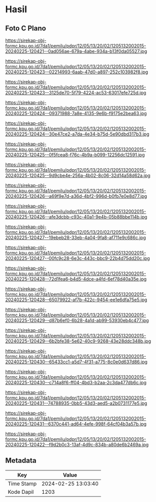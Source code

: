 # Hasil

## Foto C Plano

https://sirekap-obj-formc.kpu.go.id/7da1/pemilu/pdpr/12/05/13/20/02/1205132002015-20240225-120421--0ad056ae-679a-4abe-934a-b13f0da05527.jpg

https://sirekap-obj-formc.kpu.go.id/7da1/pemilu/pdpr/12/05/13/20/02/1205132002015-20240225-120423--02214993-6aab-47d0-a897-252c103982f8.jpg

https://sirekap-obj-formc.kpu.go.id/7da1/pemilu/pdpr/12/05/13/20/02/1205132002015-20240225-120423--3125de70-5f79-4224-ac53-63017efe725d.jpg

https://sirekap-obj-formc.kpu.go.id/7da1/pemilu/pdpr/12/05/13/20/02/1205132002015-20240225-120424--09371988-7a8e-4135-9e6b-f9175e2bea63.jpg

https://sirekap-obj-formc.kpu.go.id/7da1/pemilu/pdpr/12/05/13/20/02/1205132002015-20240225-120424--30e47ce2-a7da-4e34-b75d-5e90dbd317b3.jpg

https://sirekap-obj-formc.kpu.go.id/7da1/pemilu/pdpr/12/05/13/20/02/1205132002015-20240225-120425--0f5fcea8-f76c-4b9a-b099-12256dc12591.jpg

https://sirekap-obj-formc.kpu.go.id/7da1/pemilu/pdpr/12/05/13/20/02/1205132002015-20240225-120425--9d9cbe4e-256a-4b02-8c06-32d14a58d62a.jpg

https://sirekap-obj-formc.kpu.go.id/7da1/pemilu/pdpr/12/05/13/20/02/1205132002015-20240225-120426--a69f9e7d-a36d-4bf2-996d-b0fb7e0e8d77.jpg

https://sirekap-obj-formc.kpu.go.id/7da1/pemilu/pdpr/12/05/13/20/02/1205132002015-20240225-120426--afe3dcbb-c93c-40a1-9e4b-05b88bbe114b.jpg

https://sirekap-obj-formc.kpu.go.id/7da1/pemilu/pdpr/12/05/13/20/02/1205132002015-20240225-120427--19ebeb28-33eb-4a04-9fa8-af711e9c686c.jpg

https://sirekap-obj-formc.kpu.go.id/7da1/pemilu/pdpr/12/05/13/20/02/1205132002015-20240225-120427--00fc9c28-6e3c-443c-bbc9-22b4d75dd20c.jpg

https://sirekap-obj-formc.kpu.go.id/7da1/pemilu/pdpr/12/05/13/20/02/1205132002015-20240225-120428--72d1fea6-b4d5-4dce-a4fd-6ef78d40a35e.jpg

https://sirekap-obj-formc.kpu.go.id/7da1/pemilu/pdpr/12/05/13/20/02/1205132002015-20240225-120428--65079922-af7b-422c-9454-ee1e6dfa75e5.jpg

https://sirekap-obj-formc.kpu.go.id/7da1/pemilu/pdpr/12/05/13/20/02/1205132002015-20240225-120429--d87b6ef0-6b28-4a1d-ab99-53930eb4c477.jpg

https://sirekap-obj-formc.kpu.go.id/7da1/pemilu/pdpr/12/05/13/20/02/1205132002015-20240225-120429--6b2bfe38-5e62-40c9-9268-43e28ddc348b.jpg

https://sirekap-obj-formc.kpu.go.id/7da1/pemilu/pdpr/12/05/13/20/02/1205132002015-20240225-120430--65433cc1-a5d7-4f31-a775-8c0e0d637d86.jpg

https://sirekap-obj-formc.kpu.go.id/7da1/pemilu/pdpr/12/05/13/20/02/1205132002015-20240225-120430--c714a8f6-ff04-4bd3-b2aa-2c3da477db6c.jpg

https://sirekap-obj-formc.kpu.go.id/7da1/pemilu/pdpr/12/05/13/20/02/1205132002015-20240225-120431--74788935-0bb5-43d3-aed5-a2b0731177e5.jpg

https://sirekap-obj-formc.kpu.go.id/7da1/pemilu/pdpr/12/05/13/20/02/1205132002015-20240225-120431--6370c441-ad64-4efe-998f-64cf04b3a57b.jpg

https://sirekap-obj-formc.kpu.go.id/7da1/pemilu/pdpr/12/05/13/20/02/1205132002015-20240225-120422--f9d2b0c3-13af-4d9c-834b-a80de6b2469a.jpg


## Metadata

| Key        | Value               |
| ---------- | ------------------- |
| Time Stamp | 2024-02-25 13:03:40 |
| Kode Dapil | 1203                |



